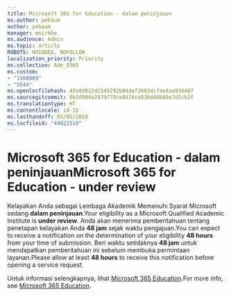 ```yaml
---
title: Microsoft 365 for Education - dalam peninjauan
ms.author: pebaum
author: pebaum
manager: mnirkhe
ms.audience: Admin
ms.topic: article
ROBOTS: NOINDEX, NOFOLLOW
localization_priority: Priority
ms.collection: Adm_O365
ms.custom:
- "1500009"
- "5544"
ms.openlocfilehash: 42a8d822d23d9292b844af3683dcf4e4aa936407
ms.sourcegitcommit: 8b50994a2979778ce8474ce83bd86b60e7d2cb2f
ms.translationtype: HT
ms.contentlocale: id-ID
ms.lasthandoff: 05/05/2020
ms.locfileid: "44022518"
---
```

# <a name="microsoft-365-for-education---under-review"></a><span data-ttu-id="b1c77-102">Microsoft 365 for Education - dalam peninjauan</span><span class="sxs-lookup"><span data-stu-id="b1c77-102">Microsoft 365 for Education - under review</span></span>

<span data-ttu-id="b1c77-103">Kelayakan Anda sebagai Lembaga Akademik Memenuhi Syarat Microsoft sedang **dalam peninjauan**.</span><span class="sxs-lookup"><span data-stu-id="b1c77-103">Your eligibility as a Microsoft Qualified Academic Institute is **under review**.</span></span> <span data-ttu-id="b1c77-104">Anda akan menerima pemberitahuan tentang penetapan kelayakan Anda **48 jam** sejak waktu pengajuan.</span><span class="sxs-lookup"><span data-stu-id="b1c77-104">You can expect to receive a notification on the determination of your eligibility **48 hours** from your time of submission.</span></span> <span data-ttu-id="b1c77-105">Beri waktu setidaknya **48 jam** untuk mendapatkan pemberitahuan ini sebelum membuka permintaan layanan.</span><span class="sxs-lookup"><span data-stu-id="b1c77-105">Please allow at least **48 hours** to receive this notification before opening a service request.</span></span>

<span data-ttu-id="b1c77-106">Untuk informasi selengkapnya, lihat [Microsoft 365 Education](https://www.microsoft.com/education/buy-license/microsoft365).</span><span class="sxs-lookup"><span data-stu-id="b1c77-106">For more info, see [Microsoft 365 Education](https://www.microsoft.com/education/buy-license/microsoft365).</span></span>

